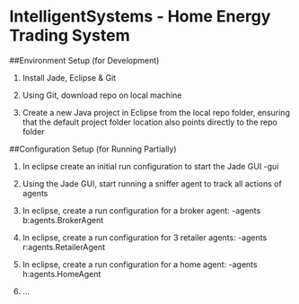 # IntelligentSystems - Home Energy Trading System 


##Environment Setup (for Development)

1) Install Jade, Eclipse & Git

2) Using Git, download repo on local machine

3) Create a new Java project in Eclipse from the local repo folder, ensuring that the default project folder location also points directly to the repo folder


##Configuration Setup (for Running Partially)

1) In eclipse create an initial run configuration to start the Jade GUI
	-gui
	
2) Using the Jade GUI, start running a sniffer agent to track all actions of agents


3) In eclipse, create a run configuration for a broker agent:
	-agents b:agents.BrokerAgent
	
4) In eclipse, create a run configuration for 3 retailer agents:
	-agents r:agents.RetailerAgent
	
5) In eclipse, create a run configuration for a home agent:
	-agents h:agents.HomeAgent
	
6) ...